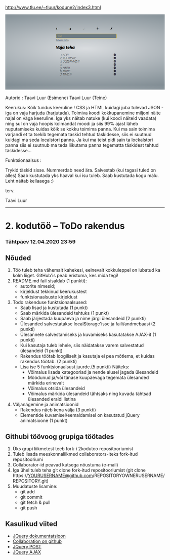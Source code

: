 http://www.tlu.ee/~tluur/kodune2/index3.html

![](img/To-do.png)

Autorid :
Taavi Luur (Esimene)
Taavi Luur (Teine)

Keerukus:
Kõik tundus keeruline !
CSS ja HTML kuidagi juba tulevad JSON -iga on vaja harjuda (harjutada).
Toimiva koodi kokkupanemine miljoni näite najal on väga keeruline.
Iga yks näitab natuke (kui koodi näiteid vaadata) ning sul on vaja hoopis kolmandat moodi ja siis 99% ajast läheb nuputamiseks kuidas kõik se kokku toimima panna.
Kui ma sain toimima varjandi et ta tsekib tegemata taskid tehtud täskidesse, siis ei suutnud kuidagi ma seda localstori panna.
Ja kui ma teist pidi sain ta lockalstori panna siis ei suutnub ma teda liikutama panna tegematta täskidest tehtud täskidesse...

Funktsionaalsus :

Trykid täskid sisse.
Nummerdab need ära.
Salvestab (kui tagasi tuled on alles)
Saab kustutada yks haaval kui isu tuleb.
Saab kustutada kogu mälu.
Leht näitab kellaaega :)

terv.

Taavi Luur

------------------------------------------------------




# 2. kodutöö – ToDo rakendus

### Tähtpäev 12.04.2020 23:59

## Nõuded

1. Töö tuleb teha vähemalt kahekesi, eelnevalt kokkuleppel on lubatud ka kolm liiget. GitHub'is peab eristuma, kes mida tegi!
1. README.md fail sisaldab (1 punkti):
    * autorite nimesid; 
    * kirjeldust tekkinud keerukustest
    * funktsionaalsuste kirjeldust
1. Todo rakenduse funktsionaalsused:   
    * Saab lisad ja kustutada (1 punkt)
    * Saab märkida ülesandeid tehtuks (1 punkt)
    * Saab järjestada kuupäeva ja nime järgi ülesandeid (2 punkti)
    * Ülesanded salvestatakse localStorage'isse ja faili/andmebaasi (2 punkti)
    * Ülesannete salvestamiseks ja kuvamiseks kasutatakse AJAX-it (1 punkti)
    * Kui kasutaja tuleb lehele, siis näidatakse varem salvestatud ülesandeid (1 punkt)
    * Rakendus töötab loogiliselt ja kasutaja ei pea mõtlema, et kuidas rakendus töötab. (2 punkti)
    * Lisa ise 5 funktsionaalsust juurde.(5 punkti)
      Näiteks: 
         * Võimalus lisada kategooriad ja nende alusel jagada ülesandeid
         * Möödunud ja/või tänase kuupäevaga tegemata ülesanded märkida erinevalt
         * Võimalus otsida ülesandeid
         * Võimalus märkida ülesandeid tähtsaks ning kuvada tähtsad ülesanded eraldi listina
1. Väljanägemine ja animatsioonid
    * Rakendus näeb kena välja (3 punkti)
    * Elementide kuvamisel/eemaldamisel on kasutatud jQuery animatsioone (1 punkt)


## Githubi töövoog grupiga töötades

1. Üks grupi liikmetest teeb fork-i 2kodutoo repositooriumist
2. Tuleb lisada meeskonnaliikmed collaborators-iteks fork-itud repositooriumi 
3. Collaborator-id peavad kutsega nõustuma (e-mail)
4. Iga ühel tuleb teha git clone fork-itud repositooriumist (git clone https://YOURUSERNAME@github.com/REPOSITORYOWNERUSERNAME/REPOSITORY.git)
5. Muudatuste lisamine:
     * git add
     * git commit
     * git fetch & pull
     * git push

## Kasulikud viited
* [JQuery dokumentatsioon](http://api.jquery.com)
* [Collaboration on github](https://github.com/eesrakenduste-arendamine-2019/2kodutoo/settings/collaboration)
* [JQuery POST](https://api.jquery.com/jquery.post/)
* [JQuery AJAX](http://api.jquery.com/jquery.ajax/)
